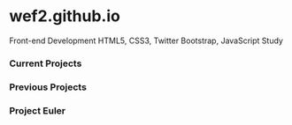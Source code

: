 # wef2.github.io

 Front-end Development
 HTML5, CSS3, Twitter Bootstrap, JavaScript Study

### Current Projects

### Previous Projects

### Project Euler
